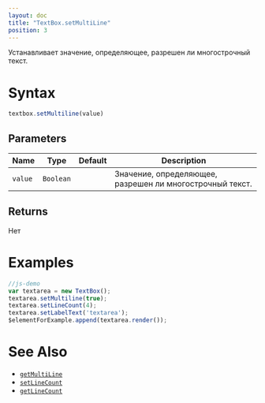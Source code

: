 ```yaml
---
layout: doc
title: "TextBox.setMultiLine"
position: 3
---
```


Устанавливает значение, определяющее, разрешен ли многострочный текст.

# Syntax

```js
textbox.setMultiline(value)
```

## Parameters

|Name|Type|Default|Description|
|----|----|-------|-----------|
|`value`|`Boolean`||Значение, определяющее, разрешен ли многострочный текст.|

## Returns

Нет

# Examples

```js
//js-demo
var textarea = new TextBox();
textarea.setMultiline(true);
textarea.setLineCount(4);
textarea.setLabelText('textarea');
$elementForExample.append(textarea.render());
```

# See Also

* [`getMultiLine`](../TextBox.getMultiline/)
* [`setLineCount`](../TextBox.setLineCount/)
* [`getLineCount`](../TextBox.getLineCount/)
